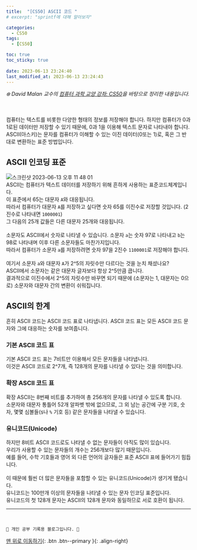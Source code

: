 ```yaml
---
title:  "[CS50] ASCII 코드 "
# excerpt: "sprintf에 대해 알아보자"

categories:
  - CS50
tags:
  - [CS50]

toc: true
toc_sticky: true
 
date: 2023-06-13 23:24:40
last_modified_at: 2023-06-13 23:24:43
---
```



_❄️ David Malan 교수의 [컴퓨터 과학 교양 강좌: CS50](https://www.edwith.org/cs50/lecture/22798?isDesc=false)을 바탕으로 정리한 내용입니다._

<br>

컴퓨터는 텍스트를 비롯한 다양한 형태의 정보를 저장해야 합니다. 하지만 컴퓨터가 0과 1로된 데이터만 저장할 수 있기 때문에, 0과 1을 이용해 텍스트 문자로 나타내야 합니다.<br>
ASCII(아스키)는 문자를 컴퓨터가 이해할 수 있는 이진 데이터(0또는 1)로, 혹은 그 반대로 변환하는 표준 방법입니다.

## ASCII 인코딩 표준
![스크린샷 2023-06-13 오후 11 48 01](https://github.com/minju412/jenkins-test/assets/59405576/66aeb074-4370-4aab-be6f-77f354ca9f08)<br>
ASCII는 컴퓨터가 텍스트 데이터를 저장하기 위해 흔하게 사용하는 표준코드체계입니다.<br>
이 표준에서 65는 대문자 `A`와 대응됩니다. <br>
따라서 컴퓨터가 대문자 `A`를 저장하고 싶다면 숫자 65를 이진수로 저장할 것입니다. (2진수로 나타내면 `1000001`)<br>
그 다음의 25개 값들은 다른 대문자 25개와 대응됩니다.<br><br>
소문자도 ASCII에서 숫자로 나타낼 수 있습니다. 소문자 `a`는 숫자 97로 나타내고 `b`는 98로 나타내며 이후 다른 소문자들도 마찬가지입니다.<br>
따라서 컴퓨터가 소문자 `a`를 저장하려면 숫자 97을 2진수 `1100001`로 저장해야 합니다.<br><br>
여기서 소문자 `a`와 대문자 `A`가 2^5의 자릿수만 다르다는 것을 눈치 채셨나요?<br>
ASCII에서 소문자는 같은 대문자 글자보다 항상 2^5만큼 큽니다.<br>
결과적으로 이진수에서 2^5의 자릿수만 바꾸면 되기 때문에 (소문자는 1, 대문자는 0으로) 소문자와 대문자 간의 변환이 쉬워집니다.

## ASCII의 한계
흔히 ASCII 코드는 ASCII 코드 표로 나타냅니다. ASCII 코드 표는 모든 ASCII 코드 문자와 그에 대응하는 숫자를 보여줍니다.

### 기본 ASCII 코드 표
기본 ASCII 코드 표는 7비트만 이용해서 모든 문자들을 나타냅니다. <br>
이것은 ASCII 코드로 2^7개, 즉 128개의 문자를 나타낼 수 있다는 것을 의미합니다.

### 확장 ASCII 코드 표
확장 ASCII는 8번째 비트를 추가하여 총 256개의 문자를 나타낼 수 있도록 합니다.<br>
소문자와 대문자 통틀어 52개 알파벳 밖에 없으므로, 그 외 남는 공간에 구분 기호, 숫자, 몇몇 심볼들(`$`나 `%` 기호 등) 같은 문자들을 나타낼 수 있습니다.

### 유니코드(Unicode)
하지만 8비트 ASCII 코드로도 나타낼 수 없는 문자들이 아직도 많이 있습니다. <br>
우리가 사용할 수 있는 문자들의 개수는 256개보다 많기 때문입니다.<br>
예를 들어, 수학 기호들과 영어 외 다른 언어의 글자들은 표준 ASCII 표에 들어가기 힘듭니다.<br><br>
이 때문에 훨씬 더 많은 문자들을 포함할 수 있는 유니코드(Unicode)가 생기게 됐습니다.<br>
유니코드는 100만개 이상의 문자들을 나타낼 수 있는 문자 인코딩 표준입니다.<br>
유니코드의 첫 128개 문자는 ASCII의 128개 문자와 동일하므로 서로 호환이 됩니다.














***
<br>


    💛 개인 공부 기록용 블로그입니다. 👻

[맨 위로 이동하기](#){: .btn .btn--primary }{: .align-right}